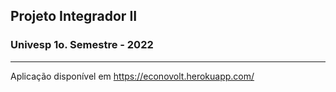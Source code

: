 ## Projeto Integrador II
### Univesp 1o. Semestre - 2022

---

Aplicação disponível em https://econovolt.herokuapp.com/
